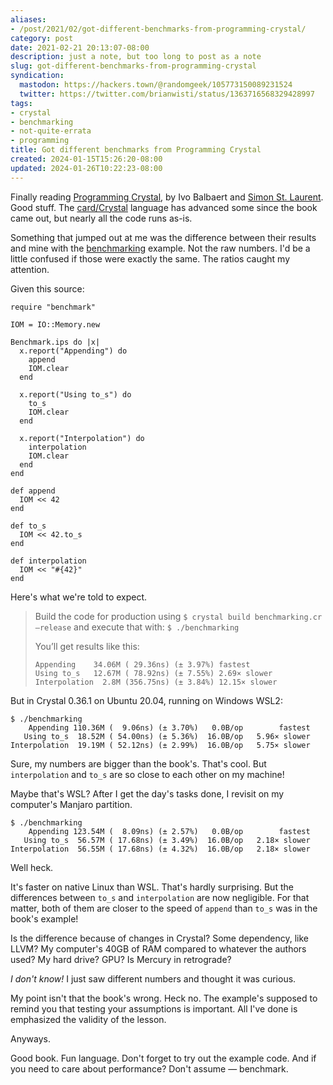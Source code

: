 ```yaml
---
aliases:
- /post/2021/02/got-different-benchmarks-from-programming-crystal/
category: post
date: 2021-02-21 20:13:07-08:00
description: just a note, but too long to post as a note
slug: got-different-benchmarks-from-programming-crystal
syndication:
  mastodon: https://hackers.town/@randomgeek/105773150089231524
  twitter: https://twitter.com/brianwisti/status/1363716568329428997
tags:
- crystal
- benchmarking
- not-quite-errata
- programming
title: Got different benchmarks from Programming Crystal
created: 2024-01-15T15:26:20-08:00
updated: 2024-01-26T10:22:23-08:00
---
```


Finally reading [Programming Crystal](https://pragprog.com/titles/crystal/programming-crystal/), by Ivo Balbaert and [Simon St.  Laurent](http://simonstl.com/).  Good stuff.  The [card/Crystal](../../../card/Crystal.md) language has advanced some since the book came out, but nearly all the code runs as-is.

Something that jumped out at me was the difference between their results and mine with the [benchmarking](https://github.com/Ivo-Balbaert/programming_crystal/blob/master/code/managing_projects/benchmarking.cr) example.  Not the raw numbers.  I'd be a little confused if those were exactly the same.  The ratios caught my attention.

Given this source:

````crystal
require "benchmark"

IOM = IO::Memory.new

Benchmark.ips do |x|
  x.report("Appending") do
    append
    IOM.clear
  end

  x.report("Using to_s") do
    to_s
    IOM.clear
  end

  x.report("Interpolation") do
    interpolation
    IOM.clear
  end
end

def append
  IOM << 42
end

def to_s
  IOM << 42.to_s
end

def interpolation
  IOM << "#{42}"
end
````

Here's what we're told to expect.

 > 
 > Build the code for production using `$ crystal build benchmarking.cr —release` and execute that with: `$ ./benchmarking`
 > 
 > You’ll get results like this:
 > 
 > ````
 > Appending    34.06M ( 29.36ns) (± 3.97%) fastest
 > Using to_s   12.67M ( 78.92ns) (± 7.55%) 2.69× slower
 > Interpolation  2.8M (356.75ns) (± 3.84%) 12.15× slower
 > ````

But in Crystal 0.36.1 on Ubuntu 20.04, running on Windows WSL2:

````text
$ ./benchmarking
    Appending 110.36M (  9.06ns) (± 3.70%)   0.0B/op        fastest
   Using to_s  18.52M ( 54.00ns) (± 5.36%)  16.0B/op   5.96× slower
Interpolation  19.19M ( 52.12ns) (± 2.99%)  16.0B/op   5.75× slower
````

Sure, my numbers are bigger than the book's.  That's cool.  But `interpolation` and `to_s` are so close to each other on my machine!

Maybe that's WSL?  After I get the day's tasks done, I revisit on my computer's Manjaro partition.

````text
$ ./benchmarking
    Appending 123.54M (  8.09ns) (± 2.57%)   0.0B/op        fastest
   Using to_s  56.57M ( 17.68ns) (± 3.49%)  16.0B/op   2.18× slower
Interpolation  56.55M ( 17.68ns) (± 4.32%)  16.0B/op   2.18× slower
````

Well heck.

It's faster on native Linux than WSL.  That's hardly surprising.  But the differences between `to_s` and `interpolation` are now negligible.  For that matter, both of them are closer to the speed of `append` than `to_s` was in the book's example!

Is the difference because of changes in Crystal?  Some dependency, like LLVM? My computer's 40GB of RAM compared to whatever the authors used?  My hard drive?  GPU?  Is Mercury in retrograde?

*I don't know!* I just saw different numbers and thought it was curious.

My point isn't that the book's wrong.  Heck no.  The example's supposed to remind you that testing your assumptions is important.  All I've done is emphasized the validity of the lesson.

Anyways.

Good book.  Fun language.  Don't forget to try out the example code.  And if you need to care about performance?  Don't assume — benchmark.
